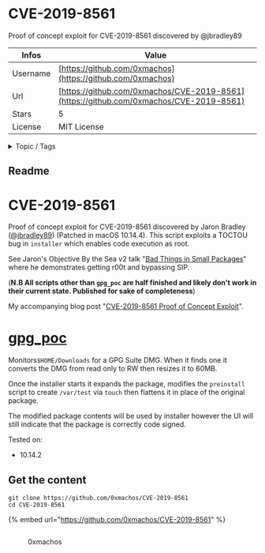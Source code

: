 # CVE-2019-8561

Proof of concept exploit for CVE-2019-8561 discovered by @jbradley89 

| Infos    | Value                                                              |
| -------- | -------------------------------------------------------------------|
| Username | [https://github.com/0xmachos](https://github.com/0xmachos) |
| Url      | [https://github.com/0xmachos/CVE-2019-8561](https://github.com/0xmachos/CVE-2019-8561)                                               |
| Stars    | 5                                                          |
| License  | MIT License                                                        |

<details>

<summary>Topic / Tags</summary>

* exploit* macos* poc* proof-of-concept

</details>

## Readme

# CVE-2019-8561

Proof of concept exploit for CVE-2019-8561 discovered by Jaron Bradley ([@jbradley89](https://twitter.com/jbradley89))  (Patched in macOS 10.14.4). This script exploits a TOCTOU bug in `installer` which enables code execution as root.

See Jaron's Objective By the Sea v2 talk "[Bad Things in Small Packages](https://www.youtube.com/watch?v=5nOxznrOK48)" where he demonstrates getting r00t and bypassing SIP.

(**N.B All scripts other than `gpg_poc` are half finished and likely don't work in their current state. Published for sake of completeness**)

My accompanying blog post "[CVE-2019-8561 Proof of Concept Exploit](https://0xmachos.com/2021-04-30-CVE-2019-8561-PoC/)".

# [gpg_poc](https://github.com/0xmachos/CVE-2019-8561/blob/master/gpg_poc)

Monitors`$HOME/Downloads` for a GPG Suite DMG. When it finds one it converts the DMG from read only to RW then resizes it to 60MB. 

Once the installer starts it expands the package, modifies the `preinstall` script to create `/var/test` via `touch` then flattens it in place of the original package. 

The modified package contents will be used by installer however the UI will still indicate that the package is correctly code signed.

Tested on:
* 10.14.2




## Get the content

```
git clone https://github.com/0xmachos/CVE-2019-8561
cd CVE-2019-8561
```

{% embed url="https://github.com/0xmachos/CVE-2019-8561" %}

<figure><img src="https://avatars.githubusercontent.com/u/30755149?v=4" alt=""><figcaption><p>0xmachos</p></figcaption></figure>
